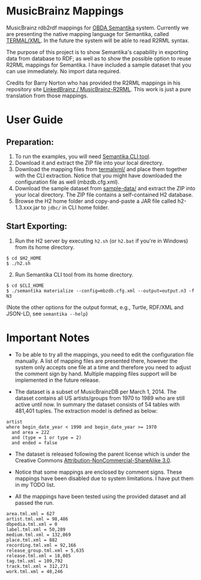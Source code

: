 MusicBrainz Mappings
====================

MusicBrainz rdb2rdf mappings for [OBDA Semantika](http://obidea.github.io/semantika-api/) system. Currently we are presenting the native mapping language for Semantika, called [TERMAL/XML](https://github.com/obidea/semantika-api/wiki/2.-Basic-RDB-RDF-Mapping). In the future the system will be able to read R2RML syntax.

The purpose of this project is to show Semantika's capability in exporting data from database to RDF; as well as to show the possible option to reuse R2RML mappings for Semantika. I have included a sample dataset that you can use immediately. No import data required.

Credits for Barry Norton who has provided the R2RML mappings in his repository site [LinkedBrainz / MusicBrainz-R2RML](https://github.com/LinkedBrainz/MusicBrainz-R2RML). This work is just a pure translation from those mappings.


User Guide
==========

Preparation:
------------
1. To run the examples, you will need [Semantika CLI tool](https://github.com/obidea/semantika-cli/releases/download/v1.1/semantika-cli-1.1.zip).
2. Download it and extract the ZIP file into your local directory.
3. Download the mapping files from [termalxml/](https://github.com/obidea/semantika-musicbrainz/tree/master/termalxml) and place them together with the CLI extraction. Notice that you might have downloaded the configuration file as well (mbzdb.cfg.xml).
4. Download the sample dataset from [sample-data/](https://github.com/obidea/semantika-musicbrainz/tree/master/sample-data) and extract the ZIP into your local directory. The ZIP file contains a self-contained H2 database.
5. Browse the H2 home folder and copy-and-paste a JAR file called h2-1.3.xxx.jar to `jdbc/` in CLI home folder.

Start Exporting:
---------------
1. Run the H2 server by executing `h2.sh` (or `h2.bat` if you're in Windows) from its home directory.
```
$ cd $H2_HOME
$ ./h2.sh
```

2. Run Semantika CLI tool from its home directory.
```
$ cd $CLI_HOME
$ ./semantika materialize --config=mbzdb.cfg.xml --output=output.n3 -f N3
```
(Note the other options for the output format, e.g., Turtle, RDF/XML and JSON-LD, see `semantika --help`)


Important Notes
===============

* To be able to try all the mappings, you need to edit the configuration file manually. A list of mapping files are presented there, however the system only accepts one file at a time and therefore you need to adjust the comment sign by hand. Multiple mapping files support will be implemented in the future release.

* The dataset is a subset of MusicBrainzDB per March 1, 2014. The dataset contains all US artists/groups from 1970 to 1989 who are still active until now. In summary the dataset consists of 54 tables with 481,401 tuples. The extraction model is defined as below:
```
artist 
where begin_date_year < 1990 and begin_date_year >= 1970 
  and area = 222 
  and (type = 1 or type = 2)
  and ended = false 
```

* The dataset is released following the parent license which is under the Creative Commons [Attribution-NonCommercial-ShareAlike 3.0](http://creativecommons.org/licenses/by-nc-sa/3.0/).

* Notice that some mappings are enclosed by comment signs. These mappings have been disabled due to system limitations. I have put them in my TODO list.

* All the mappings have been tested using the provided dataset and all passed the run.
```
area.tml.xml = 627
artist.tml.xml = 98,486
dbpedia.tml.xml = 0
label.tml.xml = 50,289
medium.tml.xml = 132,069
place.tml.xml = 882
recording.tml.xml = 92,166
release_group.tml.xml = 5,635
release.tml.xml = 18,085
tag.tml.xml = 109,792
track.tml.xml = 312,271
work.tml.xml = 48,246
```


